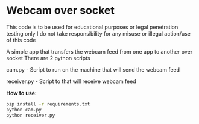 # Webcam over socket

This code is to be used for educational purposes or legal penetration testing only
I do not take responsibility for any misuse or illegal action/use of this code


A simple app that transfers the webcam feed from one app to another over socket
There are 2 python scripts


cam.py - Script to run on the machine that will send the webcam feed

receiver.py - Script to that will receive webcam feed



**How to use:**

```bash
pip install -r requirements.txt
python cam.py
python receiver.py
